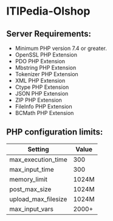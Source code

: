# I T I P e d i a - O l s h o p 
## Server Requirements:
- Minimum PHP version 7.4 or greater.
- OpenSSL PHP Extension
- PDO PHP Extension
- Mbstring PHP Extension
- Tokenizer PHP Extension
- XML PHP Extension
- Ctype PHP Extension
- JSON PHP Extension
- ZIP PHP Extension
- FileInfo PHP Extension
- BCMath PHP Extension

## PHP configuration limits:
| Setting               | Value    |
|-----------------------|----------|
| max_execution_time    | 300      |
| max_input_time        | 300      |
| memory_limit          | 1024M    |
| post_max_size         | 1024M    |
| upload_max_filesize   | 1024M    |
| max_input_vars        | 2000+    |

